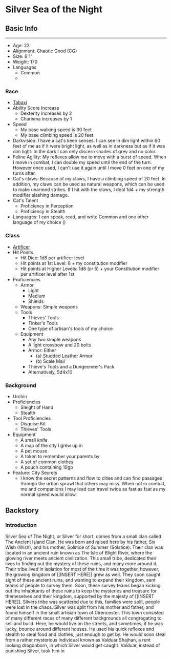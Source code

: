 Silver Sea of the Night
========================

## Basic Info
--------
 - Age: 23
 - Alignment: Chaotic Good (CG)
 - Size: 6'1"
 - Weight: 170
 - Languages
     - Common
     - 
### Race
 - [Tabaxi](http://dnd5e.wikidot.com/lineage:tabaxi)
 -  Ability Score Increase
     -  Dexterity increases by 2
     -  Charisma increases by 1
 -  Speed
     -  My base walking speed is 30 feet
     -  My base climbing speed is 20 feet
 -  Darkvision: I have a cat's keen senses. I can see in dim light within 60 feet of me as if it were bright light, as well as in darkness but as if it was dim light. In the dark I can only discern shades of grey and no color.
 -  Feline Agility: My reflexes allow me to move with a burst of speed. When I move in combat, I can double my speed until the end of the turn. However once used, I can't use it again until I move 0 feet on one of my turns after.
 -  Cat's claws: Because of my claws, I have a climbing speed of 20 feet. In addition, my claws can be used as natural weapons, which can be used to make unarmed strikes. If I hit with the claws, I deal 1d4 + my strength modifier slashing damage.
 -  Cat's Talent
     -  Proficiency in Perception
     -  Proficiency in Stealth
 -  Languages: I can speak, read, and write Common and one other language of my choice ()

### Class
 - [Artificer](http://dnd5e.wikidot.com/artificer)
 - Hit Points
     - Hit Dice: 1d8 per artificer level
     - Hit points at 1st Level: 8 + my constitution modifier
     - Hit points at Higher Levels: 1d8 (or 5) + your Constitution modifier per artificer level after 1st
 - Proficiencies
     - Armor
         - Light
         - Medium
         - Shields
     - Weapons: Simple weapons
     - Tools
         - Thieves' Tools
         - Tinker's Tools
         - One type of artisan's tools of my choice
     - Equipment
         - Any two simple weapons
         - A light crossbow and 20 bolts
         - Armor: Either
             - (a) Studded Leather Armor
             - (b) Scale Mail
         - Thieve's Tools and a Dungeoneer's Pack
         - Alternatively, 5d4x10

### Background
 - Urchin
 - Proficiencies
     - Sleight of Hand
     - Stealth
 - Tool Proficiencies
     -  Disguise Kit
     -  Thieves' Tools
 -  Equipment
     -  A small knife
     -  A map of the city I grew up in
     -  A pet mouse
     -  A token to remember your parents by
     -  A set of common clothes
     -  A pouch containing 10gp
 -  Feature: City Secrets
     -  I know the secret patterns and flow to cities and can find passages through the urban sprawl that others may miss. When not in combat, me and companions I may lead can travel twice as fast as fsat as my normal speed would allow.

## Backstory

### Introduction
Silver Sea of The Night, or Silver for short, comes from a small clan called The Ancient Island Clan. He was born and raised here by his father, Six Wish (Wish), and his mother, Solstice of Summer (Solstice). Their clan was located in an ancient ruin known as The Isle of Blight River, where the glowing river meets ancient civilization. This small tribe, dedicated their lives to finding out the mystery of these ruins, and many more around it. Their tribe lived in isolation for most of the time it was together, however, the growing kingdom of [[INSERT HERE]] grew as well. They soon caught sight of these ancient ruins, and wanting to expand their kingdom, sent teams of people to survey them. Soon, these survey teams began kicking out the inhabitants of these ruins to keep the mysteries and treasure for themeselves and their kingdom, supported by the majesty of [[INSERT HERE]]. Silvers tribe was scattered due to this, families were split, people were lost in the chaos. Silver was split from his mother and father, and found himself in the small artisian town of Cirencester. This town consisted of many different races of many different backgrounds all congregating to sell and build. Here, he would live on the streets, and sometimes, if he was lucky, bounce around different houses. He used his quick reflexes and stealth to steal food and clothes, just enough to get by. He would soon steal from a rather mysterious individual known as Valduar Shajhan, a runt looking dragonborn, in which Silver would get caught. Valduar, instead of punishing Silver, took him in 